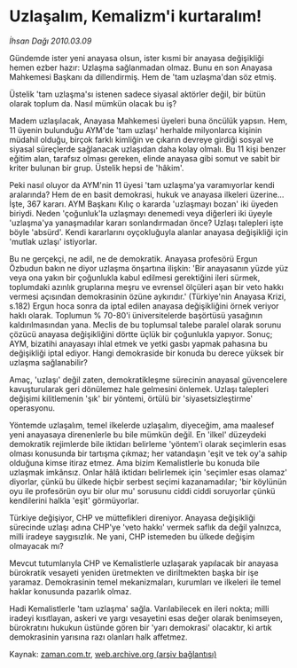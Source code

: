 # Uzlaşalım, Kemalizm'i kurtaralım!

*İhsan Dağı 2010.03.09*

<tr><td class="metin" colspan="2" style="padding-top: 20px; padding-left: 5px; ">Gündemde ister yeni anayasa olsun, ister kısmi bir anayasa değişikliği hemen ezber hazır: Uzlaşma sağlanmadan olmaz. Bunu en son Anayasa Mahkemesi Başkanı da dillendirmiş. Hem de 'tam uzlaşma'dan söz etmiş.</td></tr><tr><td class="metin" colspan="2" style="padding-top: 20px; padding-left: 5px; "><p>Üstelik 'tam uzlaşma'sı istenen sadece siyasal aktörler değil, bir bütün olarak toplum da. Nasıl mümkün olacak bu iş?
<p>Madem uzlaşılacak, Anayasa Mahkemesi üyeleri buna öncülük yapsın. Hem, 11 üyenin bulunduğu AYM'de 'tam uzlaşı' herhalde milyonlarca kişinin müdahil olduğu, birçok farklı kimliğin ve çıkarın devreye girdiği sosyal ve siyasal süreçlerde sağlanacak uzlaşıdan daha kolay olmalı. Bu 11 kişi benzer eğitim alan, tarafsız olması gereken, elinde anayasa gibi somut ve sabit bir kriter bulunan bir grup. Üstelik hepsi de 'hâkim'.
<p>Peki nasıl oluyor da AYM'nin 11 üyesi 'tam uzlaşma'ya varamıyorlar kendi aralarında? Hem de en basit demokrasi, hukuk ve anayasa ilkeleri üzerine... İşte, 367 kararı. AYM Başkanı Kılıç o kararda 'uzlaşmayı bozan' iki üyeden biriydi. Neden 'çoğunluk'la uzlaşmayı denemedi veya diğerleri iki üyeyle 'uzlaşma'ya yanaşmadılar kararı sonlandırmadan önce? Uzlaşı talepleri işte böyle 'absürd'. Kendi kararlarını oyçokluğuyla alanlar anayasa değişikliği için 'mutlak uzlaşı' istiyorlar.
<p>Bu ne gerçekçi, ne adil, ne de demokratik. Anayasa profesörü Ergun Özbudun bakın ne diyor uzlaşma önşartına ilişkin: 'Bir anayasanın yüzde yüz veya ona yakın bir çoğunlukla kabul edilmesi gerektiğini ileri sürmek, toplumdaki azınlık gruplarına meşru ve evrensel ölçüleri aşan bir veto hakkı vermesi açısından demokrasinin özüne aykırıdır.' (Türkiye'nin Anayasa Krizi, s.182) Ergun hoca sonra da iptal edilen anayasa değişikliğini örnek veriyor haklı olarak. Toplumun % 70-80'i üniversitelerde başörtüsü yasağının kaldırılmasından yana. Meclis de bu toplumsal talebe paralel olarak sorunu çözücü anayasa değişikliğini dörtte üçlük bir çoğunlukla yapıyor. Sonuç; AYM, bizatihi anayasayı ihlal etmek ve yetki gasbı yapmak pahasına bu değişikliği iptal ediyor. Hangi demokraside bir konuda bu derece yüksek bir uzlaşma sağlanabilir?
<p>Amaç, 'uzlaşı' değil zaten, demokratikleşme sürecinin anayasal güvencelere kavuşturularak geri dönülemez hale gelmesini önlemek. Uzlaşı talepleri değişimi kilitlemenin 'şık' bir yöntemi, örtülü bir 'siyasetsizleştirme' operasyonu.
<p>Yöntemde uzlaşalım, temel ilkelerde uzlaşalım, diyeceğim, ama maalesef yeni anayasaya direnenlerle bu bile mümkün değil. En 'ilkel' düzeydeki demokratik rejimlerde bile iktidarı belirleme 'yöntem'i olarak seçimlerin esas olması konusunda bir tartışma çıkmaz; her vatandaşın 'eşit ve tek oy'a sahip olduğuna kimse itiraz etmez. Ama bizim Kemalistlerle bu konuda bile uzlaşmak imkânsız. Onlar hâlâ iktidarı belirlemek için 'seçimler esas olamaz' diyorlar, çünkü bu ülkede hiçbir serbest seçimi kazanamadılar; 'bir köylünün oyu ile profesörün oyu bir olur mu' sorusunu ciddi ciddi soruyorlar çünkü kendilerini halkla 'eşit' görmüyorlar.
<p>Türkiye değişiyor, CHP ve müttefikleri direniyor. Anayasa değişikliği sürecinde uzlaşı adına CHP'ye 'veto hakkı' vermek saflık da değil yalnızca, milli iradeye saygısızlık. Ne yani, CHP istemeden bu ülkede değişim olmayacak mı?
<p>Mevcut tutumlarıyla CHP ve Kemalistlerle uzlaşarak yapılacak bir anayasa bürokratik vesayeti yeniden üretmekten ve diriltmekten başka bir işe yaramaz. Demokrasinin temel mekanizmaları, kurumları ve ilkeleri ile temel haklar konusunda pazarlık olmaz.
<p>Hadi Kemalistlerle 'tam uzlaşma' sağla. Varılabilecek en ileri nokta; milli iradeyi kısıtlayan, askeri ve yargı vesayetini esas değer olarak benimseyen, bürokratını hukukun üstünde gören bir 'yarı demokrasi' olacaktır, ki artık demokrasinin yarısına razı olanları halk affetmez. <br/></p></p></p></p></p></p></p></p></p></td></tr>

Kaynak: [zaman.com.tr](http://zaman.com.tr/yazar.do?yazino=959471), [web.archive.org (arşiv bağlantısı)](http://web.archive.org/web/20100328021855/http://www.zaman.com.tr:80/yazar.do?yazino=959471)
